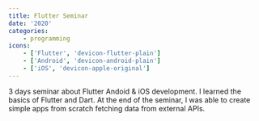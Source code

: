 ```yaml
---
title: Flutter Seminar
date: '2020'
categories:
    - programming
icons:
    - ['Flutter', 'devicon-flutter-plain']
    - ['Android', 'devicon-android-plain']
    - ['iOS', 'devicon-apple-original']
---
```


3 days seminar about Flutter Andoid & iOS development. I learned the basics of Flutter and Dart. At the end of the seminar, I was able to create simple apps from scratch fetching data from external APIs.
